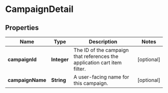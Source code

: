 

# CampaignDetail

## Properties

Name | Type | Description | Notes
------------ | ------------- | ------------- | -------------
**campaignId** | **Integer** | The ID of the campaign that references the application cart item filter. |  [optional]
**campaignName** | **String** | A user-facing name for this campaign. |  [optional]




